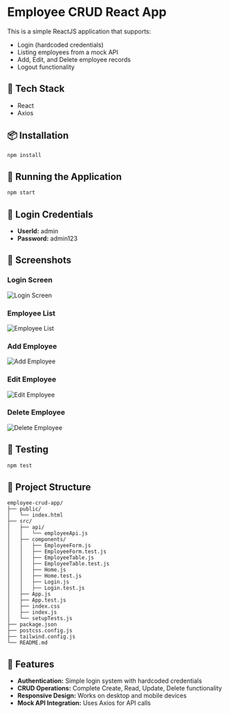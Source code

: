 # Employee CRUD React App

This is a simple ReactJS application that supports:

- Login (hardcoded credentials)
- Listing employees from a mock API
- Add, Edit, and Delete employee records
- Logout functionality

## 🔧 Tech Stack

- React
- Axios

## 📦 Installation

```bash
npm install
```

## 🚀 Running the Application

```bash
npm start
```

## 📝 Login Credentials

- **UserId:** admin
- **Password:** admin123

## 📸 Screenshots

### Login Screen
![Login Screen](https://github.com/user-attachments/assets/7c6fbf6a-dccc-4b85-afbe-4f65558e78f8)

### Employee List
![Employee List](https://github.com/user-attachments/assets/58d71407-96f1-4259-8891-b64ede564502)

### Add Employee
![Add Employee](https://github.com/user-attachments/assets/0e77ee9e-600a-4af2-a676-eff8a128cefb)

### Edit Employee
![Edit Employee](https://github.com/user-attachments/assets/ad512e51-e639-41c1-86d4-8afd0824ecbf)

### Delete Employee
![Delete Employee](https://github.com/user-attachments/assets/ac01fbf1-fcdf-4926-92e1-e6330f0cb7c7)

## 🧪 Testing

```bash
npm test
```

## 📂 Project Structure

```
employee-crud-app/
├── public/
│   └── index.html
├── src/
│   ├── api/
│   │   └── employeeApi.js
│   ├── components/
│   │   ├── EmployeeForm.js
│   │   ├── EmployeeForm.test.js
│   │   ├── EmployeeTable.js
│   │   ├── EmployeeTable.test.js
│   │   ├── Home.js
│   │   ├── Home.test.js
│   │   ├── Login.js
│   │   ├── Login.test.js
│   ├── App.js
│   ├── App.test.js
│   ├── index.css
│   ├── index.js
│   └── setupTests.js
├── package.json
├── postcss.config.js
├── tailwind.config.js
└── README.md
```

## 🌟 Features

- **Authentication:** Simple login system with hardcoded credentials
- **CRUD Operations:** Complete Create, Read, Update, Delete functionality
- **Responsive Design:** Works on desktop and mobile devices
- **Mock API Integration:** Uses Axios for API calls

